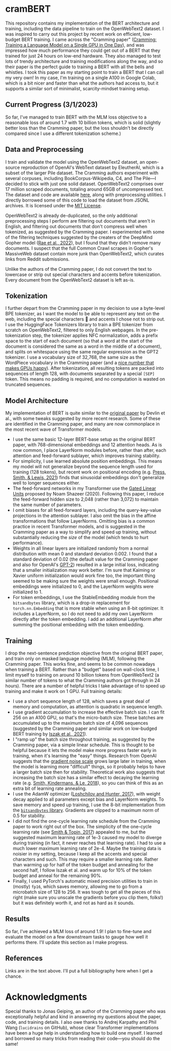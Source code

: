 # cramBERT
This repository contains my implementation of the BERT architecture and training, including the data pipeline to train on the OpenWebText2 dataset. I was inspired to carry out this project by recent work on efficient, low-budget BERT training. I came across the "Cramming paper" ([Cramming: Training a Language Model on a Single GPU in One Day](https://arxiv.org/abs/2212.14034)), and was impressed how much performance they could get out of a BERT that they trained for just 24 hours on low-end hardware. They also managed to test lots of trendy architecture and training modifications along the way, and so their paper is the perfect guide to training a BERT with all the bells and whistles. I took this paper as my starting point to train a BERT that I can call my very own! In my case, I'm training on a single A100 in Google Colab, which is a bit nicer and faster than what the authors had access to, but it supports a similar sort of minimalist, scarcity-mindset training setup.

## Current Progress (3/1/2023)
So far, I've managed to train BERT with the MLM loss objective to a reasonable loss of around 1.7 with 10 billion tokens, which is solid (slightly better loss than the Cramming paper, but the loss shouldn't be directly compared since I use a different tokenization scheme.)

## Data and Preprocessing
I train and validate the model using the OpenWebText2 dataset, an open-source reproduction of OpenAI's WebText dataset by EleutherAI, which is a subset of the larger Pile dataset. The Cramming authors experiment with several corpuses, including BookCorpus-Wikipedia, C4, and The Pile—I decided to stick with just one solid dataset. OpenWebText2 comprises over 17 million scraped documents, totaling around 65GB of uncompressed text. The dataset and code are available [here](https://github.com/EleutherAI/openwebtext2), along with preprocessing utilities. I directly borrowed some of this code to load the dataset from JSONL archives. It is licensed under the [MIT License](https://github.com/EleutherAI/openwebtext2/blob/master/LICENSE).

OpenWebText2 is already de-duplicated, so the only additional preprocessing steps I perform are filtering out documents that aren't in English, and filtering out documents that don't compress well when tokenized, as suggested by the Cramming paper. I experimented with some of the filtering techniques suggested by the creaters of the DeepMind Gopher model ([Rae et al., 2022](https://arxiv.org/abs/2112.11446)), but I found that they didn't remove many documents. I suspect that the full Common Crawl scrapes in Gopher's MassiveWeb dataset contain more junk than OpenWebText2, which curates links from Reddit submissions. 

Unlike the authors of the Cramming paper, I do not convert the text to lowercase or strip out special characters and accents before tokenization. Every document from the OpenWebText2 dataset is left as-is.

## Tokenization
I further depart from the Cramming paper in my decision to use a byte-level BPE tokenizer, as I want the model to be able to represent any text on the web, including the special characters 🥺 and accents I chose not to strip out. I use the HuggingFace Tokenizers library to train a BPE tokenizer from scratch on OpenWebText2, filtered to only English webpages. In the pre-tokenization step, the tokenizer applies NFC normalization, adds a prefix space to the start of each document (so that a word at the start of the document is considered the same as a word in the middle of a document), and splits on whitespace using the same regular expression as the GPT2 tokenizer. I use a vocabulary size of 32,768, the same size as the WordPiece vocabulary in the Cramming paper (and a [nice number that makes GPUs happy](https://twitter.com/karpathy/status/1621578354024677377)). After tokenization, all resulting tokens are packed into sequences of length 128, with documents separated by a special `[SEP]` token. This means no padding is required, and no computation is wasted on truncated sequences.

## Model Architecture
My implementation of BERT is quite similar to the [original paper]([https://arxiv](https://arxiv.org/abs/1810.04805)) by Devlin et al., with some tweaks suggested by more recent research. Some of these are identified in the Cramming paper, and many are now commonplace in the most recent wave of Transformer models.

* I use the same basic 12-layer BERT-base setup as the original BERT paper, with 768-dimensional embeddings and 12 attention heads. As is now common, I place LayerNorm modules before, rather than after, each attention and feed-forward sublayer, which improves training stability.
* For simplicity, I use learned absolute position embeddings. This means my model will not generalize beyond the sequence length used for training (128 tokens), but recent work on positional encoding (e.g. [Press, Smith, & Lewis, 2021](https://arxiv.org/abs/2108.12409)) finds that sinusoidal embeddings don't generalize well to longer sequences either.
* The feed-forward networks in my Transformer use the [Gated Linear Units](https://arxiv.org/abs/2002.05202) proposed by Noam Shazeer (2020). Following this paper, I reduce the feed-forward hidden size to 2,048 (rather than 3,072) to maintain the same number of parameters.
* I omit biases for all feed-forward layers, including the query-key-value projections in the attention sublayer. I also omit the bias in the affine transformations that follow LayerNorms. Omitting bias is a common practice in recent Transformer models, and is suggested in the Cramming paper as a way to simplify and speed up training, without substantially reducing the *size* of the model (which tends to hurt performance).
* Weights in all linear layers are initialized randomly from a normal distribution with mean 0 and standard deviation 0.002. I found that a standard deviation of 0.02 (the default value for the Cramming paper and also for OpenAI's [GPT-2](https://github.com/openai/gpt-2/blob/master/src/model.py)) resulted in a large initial loss, indicating that a smaller initialization may work better. I'm sure that Kaiming or Xavier uniform initialization would work fine too, the important thing seemed to be making sure the weights were small enough. Positional embeddings were initialized to 0, and the LayerNorm weights were initialized to 1.
* For token embeddings, I use the StableEmbedding module from the `bitsandbytes` library, which is a drop-in replacement for `torch.nn.Embedding` that is more stable when using an 8-bit optimizer. It includes a LayerNorm, so I do not need to add my own LayerNorm directly after the token embedding. I add an additional LayerNorm after summing the positional embedding with the token embedding.

## Training
I drop the next-sentence prediction objective from the original BERT paper, and train only on masked language modeling (MLM), following the Cramming paper. This works fine, and seems to be common nowadays when training a BERT. Rather than a "budget" based on wall-clock time, I limit myself to training on around 10 billion tokens from OpenWebText2 (a similar number of tokens to what the Cramming authors got through in 24 hours). There are a number of helpful tricks I take advantage of to speed up training and make it work on 1 GPU. Full training details:
* I use a short sequence length of 128, which saves a great deal of memory and computation, as attention is quadratic in sequence length.
* I use gradient accumulation to increase the effective batch size. I can fit 256 on an A100 GPU, so that's the micro-batch size. These batches are accumulated up to the maximum batch size of 4,096 sequences (suggested by the Cramming paper and similar work on low-budged BERT training by [Iszak et al., 2021](https://arxiv.org/abs/2104.07705)).
* I "ramp up" the batch size throughout training, as suggested by the Cramming paper, via a simple linear schedule. This is thought to be helpful because it lets the model make more progress faster early in training, when it's learning the "easy" things. Research from OpenAI suggests that the [gradient noise scale](https://openai.com/blog/science-of-ai/) grows large later in training, when the model is learning more "difficult" things, so it probably helps to have a larger batch size then for stability. Theoretical work also suggests that increasing the batch size has a similar effect to decaying the learning rate (e.g. [Smith, Kindermans, & Le, 2018](https://arxiv.org/abs/1711.00489)), so you can think of this as an extra bit of learning rate annealing.
* I use the AdamW optimizer ([Loshchilov and Hunter, 2017](https://arxiv.org/abs/1711.05101)), with weight decay applied to all parameters except bias and LayerNorm weights. To save memory and speed up training, I use the 8-bit implementation from the [`bitsandbytes` library](https://github.com/TimDettmers/bitsandbytes). Gradients are clipped to a maximum norm of 0.5 for stability.
* I did not find the one-cycle learning rate schedule from the Cramming paper to work right out of the box. The simplicity of the one-cycle learning rate (see [Smith & Topin, 2017](https://arxiv.org/abs/1708.07120)) appealed to me, but the suggested maximum learning rate of 1e-3 caused my model to diverge during training (in fact, it never reaches that learning rate). I had to use a much lower maximum learning rate of 2e-4. Maybe the training data is noisier in my setting, because I keep all the accents and special characters and such. This may require a smaller learning rate. Rather than warming up for half of the token budget and annealing for the second half, I follow Iszak et al. and warm up for 10% of the token budget and anneal for the remaining 90%.
* Finally, I used PyTorch's automatic mixed precision utilities to train in (mostly) `fp16`, which saves memory, allowing me to go from a microbatch size of 128 to 256. It was tough to get all the pieces of this right (make sure you unscale the gradients before you clip them, folks!) but it was definitely worth it, and not as hard as it sounds.

## Results
So far, I've achieved a MLM loss of around 1.9! I plan to fine-tune and evaluate the model on a few downstream tasks to gauge how well it performs there. I'll update this section as I make progress.

## References
Links are in the text above. I'll put a full bibliography here when I get a chance.

# Acknowledgments
Special thanks to Jonas Geiping, an author of the Cramming paper who was exceptionally helpful and kind in answering my questions about the paper, code, and training details. I also owe thanks to Andrej Karpathy and Phil Wang (`lucidrains` on GitHub), whose clear Transformer implementations have been a huge help in understanding how to build one myself. I learned and borrowed so many tricks from reading their code—you should do the same!
